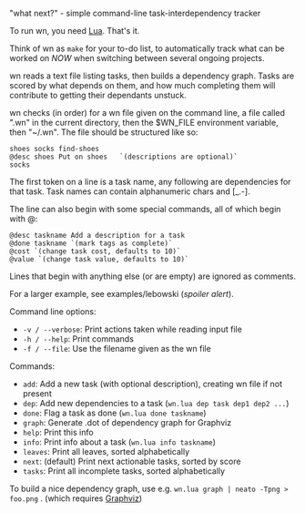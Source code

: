 "what next?" - simple command-line task-interdependency tracker

To run wn, you need [Lua](http://lua.org). That's it.

Think of wn as `make` for your to-do list, to automatically track what
can be worked on *NOW* when switching between several ongoing projects.

wn reads a text file listing tasks, then builds a dependency graph.
Tasks are scored by what depends on them, and how much completing them
will contribute to getting their dependants unstuck.

wn checks (in order) for a wn file given on the command line, a file
called ".wn" in the current directory, then the $WN_FILE environment
variable, then "~/.wn". The file should be structured like so:

    shoes socks find-shoes
    @desc shoes Put on shoes   `(descriptions are optional)`
    socks

The first token on a line is a task name, any following are dependencies
for that task. Task names can contain alphanumeric chars and [_.-].

The line can also begin with some special commands, all of which begin with @:

    @desc taskname Add a description for a task
    @done taskname `(mark tags as complete)`
    @cost `(change task cost, defaults to 10)`
    @value `(change task value, defaults to 10)`

Lines that begin with anything else (or are empty) are ignored as comments.

For a larger example, see examples/lebowski (*spoiler alert*).

Command line options:

 * `-v / --verbose`: Print actions taken while reading input file
 * `-h / --help`:    Print commands
 * `-f / --file`:    Use the filename given as the wn file

Commands: 

 * `add`:    Add a new task (with optional description), creating wn file if not present
 * `dep`:    Add new dependencies to a task (`wn.lua dep task dep1 dep2 ...`)
 * `done`:   Flag a task as done (`wn.lua done taskname`)
 * `graph`:  Generate .dot of dependency graph for Graphviz
 * `help`:   Print this info
 * `info`:   Print info about a task (`wn.lua info taskname`)
 * `leaves`: Print all leaves, sorted alphabetically
 * `next`:   (default) Print next actionable tasks, sorted by score
 * `tasks`:  Print all incomplete tasks, sorted alphabetically

To build a nice dependency graph, use e.g. `wn.lua graph | neato -Tpng > foo.png` . (which requires [Graphviz](http://graphviz.org/))
